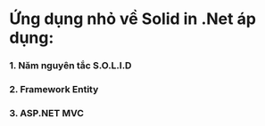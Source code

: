 # Ứng dụng nhỏ về Solid in .Net áp dụng:

### 1. Năm nguyên tắc S.O.L.I.D

### 2. Framework Entity

### 3. ASP.NET MVC
